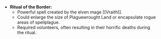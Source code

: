 - **Ritual of the Border:**
  - Powerful spell created by the elven mage [[Vraith]].
  - Could enlarge the size of Plaguewrought Land or encapsulate rogue areas of spellplague.
  - Required volunteers, often resulting in their horrific deaths during the ritual.